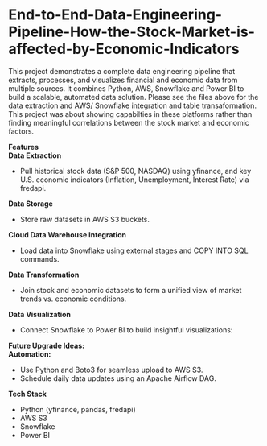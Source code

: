 # End-to-End-Data-Engineering-Pipeline-How-the-Stock-Market-is-affected-by-Economic-Indicators

<b2>This project demonstrates a complete data engineering pipeline that extracts, processes, and visualizes financial and economic data from multiple sources. It combines Python, AWS, Snowflake and Power BI to build a scalable, automated data solution. Please see the files above for the data extraction and AWS/ Snowflake integration and table transaformation. This project was about showing capabilties in these platforms rather than finding meaningful correlations between the stock market and economic factors.<b2>

**Features**\
**Data Extraction**
- Pull historical stock data (S&P 500, NASDAQ) using yfinance, and key U.S. economic indicators (Inflation, Unemployment, Interest Rate) via fredapi.

**Data Storage**
- Store raw datasets in AWS S3 buckets.

**Cloud Data Warehouse Integration**
- Load data into Snowflake using external stages and COPY INTO SQL commands.

**Data Transformation**
- Join stock and economic datasets to form a unified view of market trends vs. economic conditions.

**Data Visualization**
- Connect Snowflake to Power BI to build insightful visualizations:

**Future Upgrade Ideas:**\
**Automation:**
- Use Python and Boto3 for seamless upload to AWS S3.
- Schedule daily data updates using an Apache Airflow DAG.

**Tech Stack**
- Python (yfinance, pandas, fredapi)
- AWS S3
- Snowflake
- Power BI
